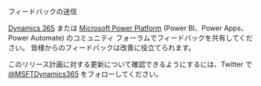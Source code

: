 <!-- This file contains localizable strings used in generating the custom PDF. Do not use as an include file in any web content. -->
<!-- strings for PDF end page -->

フィードバックの送信

[Dynamics 365](https://community.dynamics.com/) または [Microsoft Power Platform](https://powerusers.microsoft.com/) (Power BI、Power Apps、Power Automate) のコミュニティ フォーラムでフィードバックを共有してください。 皆様からのフィードバックは改善に役立てられます。

このリリース計画に対する更新について確認できるようにするには、Twitter で [\@MSFTDynamics365](https://twitter.com/MSFTDynamics365) をフォローしてください。

